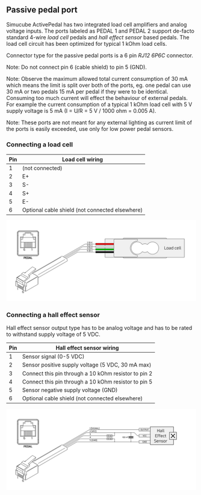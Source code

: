 ## Passive pedal port

Simucube ActivePedal has two integrated load cell amplifiers and analog voltage inputs. The ports labeled as PEDAL 1 and PEDAL 2 support de-facto standard 4-wire *load cell* pedals and *hall effect sensor* based pedals. The load cell circuit has been optimized for typical 1 kOhm load cells.

Connector type for the passive pedal ports is a 6 pin *RJ12 6P6C* connector.

Note: Do not connect pin 6 (cable shield) to pin 5 (GND).

Note: Observe the maximum allowed total current consumption of 30 mA which means the limit is split over both of the ports, eg. one pedal can use 30 mA or two pedals 15 mA per pedal if they were to be identical. Consuming too much current will effect the behaviour of external pedals. For example the current consumption of a typical 1 kOhm load cell with 5 V supply voltage is 5 mA (I = U/R = 5 V / 1000 ohm = 0.005 A).

Note: These ports are not meant for any external lighting as current limit of the ports is easily exceeded, use only for low power pedal sensors.

### Connecting a load cell

| Pin | Load cell wiring                        |
| --- | --------------------------------------- |
| 1   | (not connected)                         |
| 2   | E+                                      |
| 3   | S-                                      |
| 4   | S+                                      |
| 5   | E-                                      |
| 6   | Optional cable shield (not connected elsewhere) |

![](assets/passive_pedal_loadcell_pinout.png)

### Connecting a hall effect sensor

Hall effect sensor output type has to be analog voltage and has to be rated to withstand supply voltage of 5 VDC.

| Pin | Hall effect sensor wiring                            |
| --- | ---------------------------------------------------- |
| 1   | Sensor signal (0-5 VDC)                              |
| 2   | Sensor positive supply voltage (5 VDC, 30 mA max)    |
| 3   | Connect this pin through a 10 kOhm resistor to pin 2 |
| 4   | Connect this pin through a 10 kOhm resistor to pin 5 |
| 5   | Sensor negative supply voltage (GND)                 |
| 6   | Optional cable shield (not connected elsewhere)      |

![](assets/passive_pedal_hall_effect_pinout.png)
